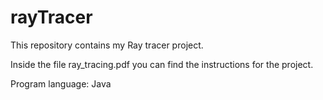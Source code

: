 # rayTracer

This repository contains my Ray tracer project.

Inside the file ray_tracing.pdf you can find the instructions for the project.

Program language: Java
